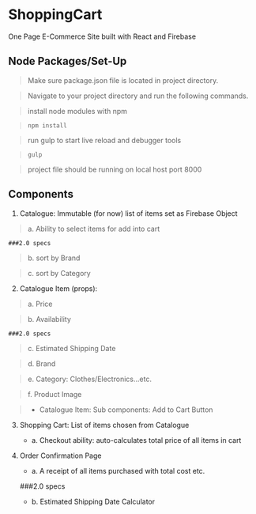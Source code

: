 # ShoppingCart

One Page E-Commerce Site built with React and Firebase

## Node Packages/Set-Up

> Make sure package.json file is located in project directory.

> Navigate to your project directory and run the following commands. 

> install node modules with npm

> `npm install`

> run gulp to start live reload and debugger tools

> `gulp`

> project file should be running on local host port 8000

## Components
1. Catalogue: Immutable (for now) list of items set as Firebase Object

> a. Ability to select items for add into cart

    ###2.0 specs
    
> b. sort by Brand

> c. sort by Category

2. Catalogue Item (props):

> a. Price

> b. Availability

    ###2.0 specs
    
> c. Estimated Shipping Date

> d. Brand

> e. Category: Clothes/Electronics...etc.

> f. Product Image

> - Catalogue Item: Sub components: Add to Cart Button

3. Shopping Cart: List of items chosen from Catalogue

    - a. Checkout ability: auto-calculates total price of all items in cart
    
4. Order Confirmation Page

    - a. A receipt of all items purchased with total cost etc.
    
    ###2.0 specs
    
    - b. Estimated Shipping Date Calculator
